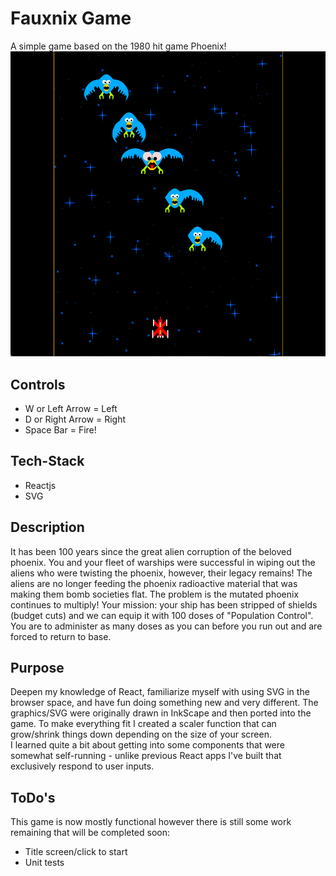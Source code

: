 # Fauxnix Game
A simple game based on the 1980 hit game Phoenix!</br>
![screehshot2](./src/screenshot.png)

## Controls
* W or Left Arrow = Left
* D or Right Arrow = Right
* Space Bar = Fire!

## Tech-Stack
* Reactjs
* SVG

## Description
It has been 100 years since the great alien corruption of the beloved phoenix.  You and your fleet of warships were successful in wiping out the aliens who were twisting the phoenix, however, their legacy remains!  The aliens are no longer feeding the phoenix radioactive material that was making them bomb societies flat.  The problem is the mutated phoenix continues to multiply!  Your mission: your ship has been stripped of shields (budget cuts) and we can equip it with 100 doses of "Population Control".  You are to administer as many doses as you can before you run out and are forced to return to base. 

## Purpose
Deepen my knowledge of React, familiarize myself with using SVG in the browser space, and have fun doing something new and very different.  The graphics/SVG were originally drawn in InkScape and then ported into the game.  To make everything fit I created a scaler function that can grow/shrink things down depending on the size of your screen.</br>
I learned quite a bit about getting into some components that were somewhat self-running - unlike previous React apps I've built that exclusively respond to user inputs. 

## ToDo's 
This game is now mostly functional however there is still some work remaining that will be completed soon:
* Title screen/click to start 
* Unit tests
